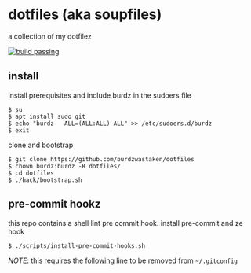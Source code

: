 # dotfiles (aka soupfiles)
a collection of my dotfilez

[![build passing](https://circleci.com/gh/burdzwastaken/dotfiles.svg?style=svg&circle-token=35f048165f31188eb400922f7ceb8e944b123d98)](https://circleci.com/gh/burdzwastaken/dotfiles)

## install
install prerequisites and include burdz in the sudoers file
```
$ su
$ apt install sudo git
$ echo "burdz   ALL=(ALL:ALL) ALL" >> /etc/sudoers.d/burdz
$ exit
```
clone and bootstrap
```
$ git clone https://github.com/burdzwastaken/dotfiles
$ chown burdz:burdz -R dotfiles/
$ cd dotfiles
$ ./hack/bootstrap.sh
```

## pre-commit hookz
this repo contains a shell lint pre commit hook. 
install pre-commit and ze hook
```
$ ./scripts/install-pre-commit-hooks.sh
```
*NOTE*: this requires the [following](https://github.com/burdzwastaken/dotfiles/blob/master/git/.gitconfig#L6) line to be removed from `~/.gitconfig`
